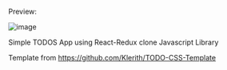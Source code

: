 Preview:

![image](https://user-images.githubusercontent.com/62544164/185370141-4bc68665-c247-4d0f-9552-6208f76cd3d6.png)

Simple TODOS App using React-Redux clone Javascript Library

Template from https://github.com/Klerith/TODO-CSS-Template

